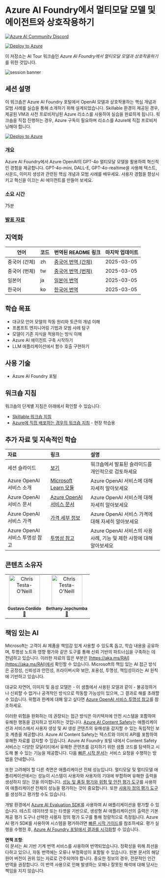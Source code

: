 # Azure AI Foundry에서 멀티모달 모델 및 에이전트와 상호작용하기

[![Azure AI Community Discord](https://dcbadge.vercel.app/api/server/ByRwuEEgH4)](https://discord.com/invite/ByRwuEEgH4?WT.mc_id=aiml-137032-bethanycheum)

[![Deploy to Azure](https://aka.ms/deploytoazurebutton)](https://portal.azure.com/#create/Microsoft.Template/uri/https%3A%2F%2Fraw.githubusercontent.com%2Fmicrosoft%2Faitour-interact-with-llms%2Fmain%2Flab%2FWorkshop%20Instructions%2Fassets%2FAITour24_WKR540_Template.json)

이 저장소는 AI Tour 워크숍인 *Azure AI Foundry에서 멀티모달 모델과 상호작용하기*를 위한 것입니다.

![session banner](../../Images/banner.jpg)

## 세션 설명

이 워크숍은 Azure AI Foundry 포털에서 OpenAI 모델과 상호작용하는 핵심 개념과 모범 사례를 실습을 통해 소개하기 위해 설계되었습니다. Skillable 환경이 제공된 경우, 제공된 VM과 사전 프로비저닝된 Azure 리소스를 사용하여 실습을 완료하게 됩니다. 워크숍을 직접 진행하는 경우, Azure 구독이 필요하며 리소스를 Azure에 직접 프로비저닝해야 합니다.

[![Deploy to Azure](https://aka.ms/deploytoazurebutton)](https://portal.azure.com/#create/Microsoft.Template/uri/https%3A%2F%2Fraw.githubusercontent.com%2Fmicrosoft%2Faitour-interact-with-llms%2Fmain%2Flab%2FWorkshop%20Instructions%2Fassets%2FAITour24_WKR540_Template.json)

### 개요

Azure AI Foundry에서 Azure OpenAI의 GPT-4o 멀티모달 모델을 활용하여 혁신적인 경험을 제공합니다. GPT-4o-mini, DALL-E, GPT-4o-realtime을 사용해 텍스트, 사운드, 이미지 생성과 관련된 핵심 개념과 모범 사례를 배우세요. 사용자 경험을 향상시키고 혁신을 이끄는 AI 에이전트를 만들어 보세요.

### 소요 시간
75분

### [발표 자료](https://aka.ms/AAryqzi)

## 지역화

| 언어                | 코드 | 번역된 README 링크                                               | 마지막 업데이트 |
|--------------------|------|------------------------------------------------------------------|----------------|
| 중국어 (간체)       | zh   | [중국어 번역 (간체)](../zh/README.md)                | 2025-03-05    |
| 중국어 (번체)       | tw   | [중국어 번역 (번체)](../tw/README.md)                | 2025-03-05    |
| 일본어              | ja   | [일본어 번역](../ja/README.md)                       | 2025-03-05    |
| 한국어              | ko   | [한국어 번역](./README.md)                       | 2025-03-05    |

## 학습 목표
* 대규모 언어 모델의 작동 원리와 토큰의 개념 이해​
* 프롬프트 엔지니어링 기법과 모범 사례 탐구​
* 모델이 기존 지식을 적용하는 방식 이해​
* Azure AI 에이전트 구축 시작하기​
* LLM 애플리케이션에서 함수 호출 구현하기​

## 사용 기술
* Azure AI Foundry 포털

## 워크숍 지침

워크숍의 단계별 지침은 아래에서 확인할 수 있습니다:

- [Skillable 워크숍 지침](https://github.com/microsoft/aitour-interact-with-llms/blob/main/translations/ko/lab/Skillable%20Workshop%20Instructions/00_Introduction.md)
- [Azure에 직접 배포하는 경우의 워크숍 지침](https://github.com/microsoft/aitour-interact-with-llms/blob/main/translations/ko/lab/Workshop%20Instructions/00_Introduction.md) - 현장 학습용

## 추가 자료 및 지속적인 학습

| 자료               | 링크                                | 설명              |
|:-------------------|:----------------------------------|:------------------|
| 세션 슬라이드       | [보기](https://aka.ms/AAryqzi)    | 워크숍에서 발표된 슬라이드를 개인적으로 검토하세요 |
| Azure OpenAI 서비스 소개 | [Microsoft Learn 모듈](https://learn.microsoft.com/en-us/training/modules/explore-azure-openai/?WT.mc_id=aiml-132569-bethanycheum) | Azure OpenAI 서비스에 대해 자세히 알아보세요 |
| Azure OpenAI 서비스 문서 | [Azure OpenAI 서비스 문서](https://learn.microsoft.com/en-us/azure/cognitive-services/openai/?WT.mc_id=aiml-132569-cacaste) | Azure OpenAI 서비스에 대해 자세히 알아보세요 |
| Azure OpenAI 서비스 가격 | [가격 세부 정보](https://learn.microsoft.com/en-us/training/modules/explore-azure-openai/?WT.mc_id=aiml-132569-bethanycheum) | Azure OpenAI 서비스 가격에 대해 자세히 알아보세요 |
| Azure OpenAI 서비스 투명성 참고 | [투명성 참고](https://learn.microsoft.com/en-us/legal/cognitive-services/openai/transparency-note/?WT.mc_id=aiml-132569-bethanycheum) | Azure OpenAI 서비스의 사용 사례, 기능 및 제한 사항에 대해 알아보세요 |

## 콘텐츠 소유자

<table>
<tr>
    <td align="center"><a href="http://learnanalytics.microsoft.com">
        <img src="https://github.com/gcordido.png" width="100px;" alt="Chris Testa-O'Neill
"/><br />
        <sub><b> Gustavo Cordido
</b></sub></a><br />
            <a href="https://github.com/gcordido" title="talk">📢</a> 
    </td>
    <td align="center"><a href="http://learnanalytics.microsoft.com">
        <img src="https://github.com/bethanyjep.png" width="100px;" alt="Chris Testa-O'Neill
"/><br />
        <sub><b>Bethany Jepchumba
</b></sub></a><br />
            <a href="https://github.com/bethanyjep" title="talk">📢</a> 
    </td>
</tr></table>

## 책임 있는 AI 

Microsoft는 고객이 AI 제품을 책임감 있게 사용할 수 있도록 돕고, 학습 내용을 공유하며, 투명성 노트와 영향 평가와 같은 도구를 통해 신뢰 기반의 파트너십을 구축하는 데 전념하고 있습니다. 이러한 자료의 많은 부분은 [https://aka.ms/RAI](https://aka.ms/RAI)에서 확인할 수 있습니다. Microsoft의 책임 있는 AI 접근 방식은 공정성, 신뢰성과 안전성, 프라이버시와 보안, 포용성, 투명성, 책임성이라는 AI 원칙에 기반하고 있습니다.

대규모 자연어, 이미지 및 음성 모델은 - 이 샘플에서 사용된 모델과 같이 - 불공정하거나 신뢰할 수 없거나 공격적인 방식으로 작동할 가능성이 있으며, 그 결과로 해를 초래할 수 있습니다. 위험과 한계에 대해 알고 싶다면 [Azure OpenAI 서비스 투명성 참고](https://learn.microsoft.com/legal/cognitive-services/openai/transparency-note?tabs=text)를 참조하세요.

이러한 위험을 완화하는 데 권장되는 접근 방식은 아키텍처에 안전 시스템을 포함하여 유해한 행동을 감지하고 방지하는 것입니다. [Azure AI Content Safety](https://learn.microsoft.com/azure/ai-services/content-safety/overview)는 애플리케이션과 서비스에서 사용자 생성 및 AI 생성 콘텐츠의 유해성을 감지할 수 있는 독립적인 보호 계층을 제공합니다. Azure AI Content Safety는 텍스트와 이미지 API를 포함하여 유해한 자료를 감지할 수 있습니다. Azure AI Foundry 포털 내에서 Content Safety 서비스는 다양한 모달리티에서 유해한 콘텐츠를 감지하기 위한 샘플 코드를 탐색하고 시도해 볼 수 있는 기능을 제공합니다. 다음 [빠른 시작 문서](https://learn.microsoft.com/azure/ai-services/content-safety/quickstart-text?tabs=visual-studio%2Clinux&pivots=programming-language-rest)는 서비스 요청을 수행하는 방법을 안내합니다.

또한 고려해야 할 다른 측면은 애플리케이션 전체 성능입니다. 멀티모달 및 멀티모델 애플리케이션에서는 성능이 시스템이 사용자와 사용자의 기대에 부합하며 유해한 출력을 생성하지 않는 것을 의미합니다. [성능 및 품질 평가와 위험 및 안전 평가 도구](https://learn.microsoft.com/azure/ai-studio/concepts/evaluation-metrics-built-in)를 사용하여 애플리케이션 전체의 성능을 평가하는 것이 중요합니다. 또한 [사용자 정의 평가 도구](https://learn.microsoft.com/azure/ai-studio/how-to/develop/evaluate-sdk#custom-evaluators)를 생성하고 평가할 수도 있습니다.

개발 환경에서 [Azure AI Evaluation SDK](https://microsoft.github.io/promptflow/index.html)를 사용하여 AI 애플리케이션을 평가할 수 있습니다. 테스트 데이터셋 또는 타겟을 기반으로, 생성형 AI 애플리케이션의 출력은 기본 제공 평가 도구나 선택한 사용자 정의 평가 도구를 통해 정량적으로 측정됩니다. Azure AI 평가 SDK를 사용하여 시스템을 평가하려면 [빠른 시작 가이드](https://learn.microsoft.com/azure/ai-studio/how-to/develop/flow-evaluate-sdk)를 참조하세요. 평가 실행을 수행한 후, [Azure AI Foundry 포털에서 결과를 시각화](https://learn.microsoft.com/azure/ai-studio/how-to/evaluate-flow-results)할 수 있습니다.

**면책 조항**:  
이 문서는 AI 기반 기계 번역 서비스를 사용하여 번역되었습니다. 정확성을 위해 최선을 다하고 있으나, 자동 번역에는 오류나 부정확성이 포함될 수 있습니다. 원본 문서의 해당 원어 버전이 권위 있는 자료로 간주되어야 합니다. 중요한 정보의 경우, 전문적인 인간 번역을 권장합니다. 이 번역 사용으로 인해 발생하는 오해나 잘못된 해석에 대해 당사는 책임을 지지 않습니다.